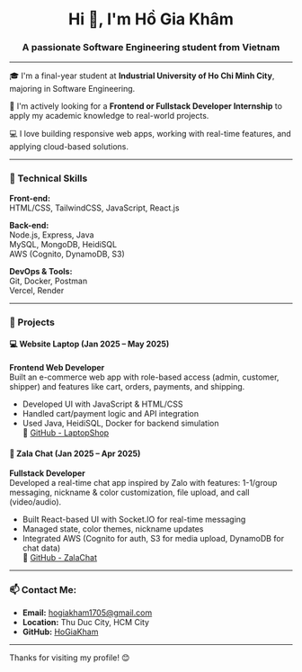 <h1 align="center">Hi 👋, I'm Hồ Gia Khâm</h1>
<h3 align="center">A passionate Software Engineering student from Vietnam</h3>

---

🎓 I'm a final-year student at **Industrial University of Ho Chi Minh City**, majoring in Software Engineering.

💼 I'm actively looking for a **Frontend or Fullstack Developer Internship** to apply my academic knowledge to real-world projects.

💻 I love building responsive web apps, working with real-time features, and applying cloud-based solutions.

---

### 🧠 Technical Skills

**Front-end:**  
HTML/CSS, TailwindCSS, JavaScript, React.js

**Back-end:**  
Node.js, Express, Java  
MySQL, MongoDB, HeidiSQL  
AWS (Cognito, DynamoDB, S3)  

**DevOps & Tools:**  
Git, Docker, Postman  
Vercel, Render  

---

### 🚀 Projects

#### 💻 Website Laptop (Jan 2025 – May 2025)  
**Frontend Web Developer**  
Built an e-commerce web app with role-based access (admin, customer, shipper) and features like cart, orders, payments, and shipping.  
- Developed UI with JavaScript & HTML/CSS  
- Handled cart/payment logic and API integration  
- Used Java, HeidiSQL, Docker for backend simulation  
🔗 [GitHub - LaptopShop](https://github.com/HoGiaKham/LapTopStore)

#### 💬 Zala Chat (Jan 2025 – Apr 2025)  
**Fullstack Developer**  
Developed a real-time chat app inspired by Zalo with features: 1-1/group messaging, nickname & color customization, file upload, and call (video/audio).  
- Built React-based UI with Socket.IO for real-time messaging  
- Managed state, color themes, nickname updates  
- Integrated AWS (Cognito for auth, S3 for media upload, DynamoDB for chat data)  
🔗 [GitHub - ZalaChat](https://github.com/HoGiaKham/ZalaChatWeb)

---

### 📫 Contact Me:
- **Email:** hogiakham1705@gmail.com  
- **Location:** Thu Duc City, HCM City  
- **GitHub:** [HoGiaKham](https://github.com/HoGiaKham)

---

Thanks for visiting my profile! 😊
